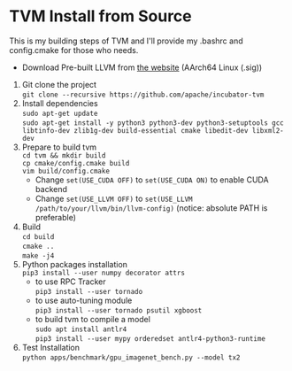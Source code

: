 # TVM Install from Source
This is my building steps of TVM and I'll provide my .bashrc and config.cmake for those who needs.

* Download Pre-built LLVM from [the website](http://releases.llvm.org/download.html) (AArch64 Linux (.sig))

1. Git clone the project </br>
`git clone --recursive https://github.com/apache/incubator-tvm`
2. Install dependencies </br>
`sudo apt-get update`</br>
`sudo apt-get install -y python3 python3-dev python3-setuptools gcc libtinfo-dev zlib1g-dev build-essential cmake libedit-dev libxml2-dev`
3. Prepare to build tvm </br>
`cd tvm && mkdir build` </br>
`cp cmake/config.cmake build`</br>
`vim build/config.cmake`
    * Change `set(USE_CUDA OFF)` to `set(USE_CUDA ON)` to enable CUDA backend 
    * Change `set(USE_LLVM OFF)` to `set(USE_LLVM /path/to/your/llvm/bin/llvm-config)` (notice: absolute PATH is preferable)
4. Build </br>
`cd build`</br>
`cmake ..`</br>
`make -j4`
5. Python packages installation </br>
`pip3 install --user numpy decorator attrs`
    * to use RPC Tracker </br>
    `pip3 install --user tornado`
    * to use auto-tuning module </br>
    `pip3 install --user tornado psutil xgboost`
    * to build tvm to compile a model </br>
    `sudo apt install antlr4` </br>
    `pip3 install --user mypy orderedset antlr4-python3-runtime`
6. Test Installation </br>
`python apps/benchmark/gpu_imagenet_bench.py --model tx2`
